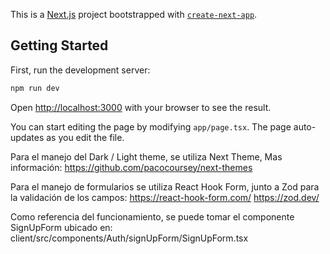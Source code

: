 This is a [Next.js](https://nextjs.org/) project bootstrapped with [`create-next-app`](https://github.com/vercel/next.js/tree/canary/packages/create-next-app).

## Getting Started

First, run the development server:

```bash
npm run dev
```

Open [http://localhost:3000](http://localhost:3000) with your browser to see the result.

You can start editing the page by modifying `app/page.tsx`. The page auto-updates as you edit the file.

Para el manejo del Dark / Light theme, se utiliza Next Theme,
Mas información:
https://github.com/pacocoursey/next-themes

Para el manejo de formularios se utiliza React Hook Form, junto a Zod para la
validación de los campos:
https://react-hook-form.com/
https://zod.dev/

Como referencia del funcionamiento, se puede tomar el componente SignUpForm ubicado en:
client/src/components/Auth/signUpForm/SignUpForm.tsx
